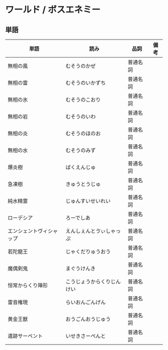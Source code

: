 # ワールド / ボスエネミー

## 単語

|単語|読み|品詞|備考|
|---|---|---|---|
|無相の風|むそうのかぜ|普通名詞||
|無相の雷|むそうのいかずち|普通名詞||
|無相の氷|むそうのこおり|普通名詞||
|無相の岩|むそうのいわ|普通名詞||
|無相の炎|むそうのほのお|普通名詞||
|無相の水|むそうのみず|普通名詞||
|爆炎樹|ばくえんじゅ|普通名詞||
|急凍樹|きゅうとうじゅ|普通名詞||
|純水精霊|じゅんすいせいれい|普通名詞||
|ローデシア|ろーでしあ|普通名詞||
|エンシェントヴィシャップ|えんしぇんとゔぃしゃっぷ|普通名詞||
|若陀龍王|じゃくだりゅうおう|普通名詞||
|魔偶剣鬼|まぐうけんき|普通名詞||
|恒常からくり陣形|こうじょうからくりじんけい|普通名詞||
|雷音権現|らいおんごんげん|普通名詞||
|黄金王獣|おうごんおうじゅう|普通名詞||
|遺跡サーペント|いせきさーぺんと|普通名詞||